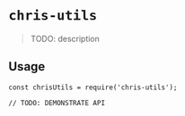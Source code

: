 # `chris-utils`

> TODO: description

## Usage

```
const chrisUtils = require('chris-utils');

// TODO: DEMONSTRATE API
```
